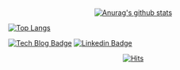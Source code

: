 ### 
  <div align=center>

  [![Anurag's github stats](https://github-readme-stats.vercel.app/api?username=nadongjun&show_icons=true&theme=dark)](https://github.com/anuraghazra/github-readme-stats)
  
 
  </div>
  
  
  [![Top Langs](https://github-readme-stats.vercel.app/api/top-langs/?username=nadongjun&layout=compact)](https://github.com/nadongjun/github-readme-stats)

  
 
  [![Tech Blog Badge](http://img.shields.io/badge/-포트폴리오-black?style=flat-square&logo=github&link=https://portfolio-949d3.web.app/)](https://portfolio-949d3.web.app/)
  [![Linkedin Badge](https://img.shields.io/badge/-LinkedIn-blue?style=flat-square&logo=Linkedin&logoColor=white&link=https://www.linkedin.com/in/na-d-b903a9195/)](https://www.linkedin.com/in/na-d-b903a9195/)

  <div align=center>

[![Hits](https://hits.seeyoufarm.com/api/count/incr/badge.svg?url=https%3A%2F%2Fgithub.com%2Fnadongjun&count_bg=%23506CC4&title_bg=%23000000&icon=iconify.svg&icon_color=%23506CC4&title=hits&edge_flat=false)](https://hits.seeyoufarm.com)
</div>
<!--
**nadongjun/nadongjun** is a ✨ _special_ ✨ repository because its `README.md` (this file) appears on your GitHub profile.

Here are some ideas to get you started:

- 🔭 I’m currently working on ...
- 🌱 I’m currently learning ...
- 👯 I’m looking to collaborate on ...
- 🤔 I’m looking for help with ...
- 💬 Ask me about ...
- 📫 How to reach me: ...
- 😄 Pronouns: ...
- ⚡ Fun fact: ...
-->
